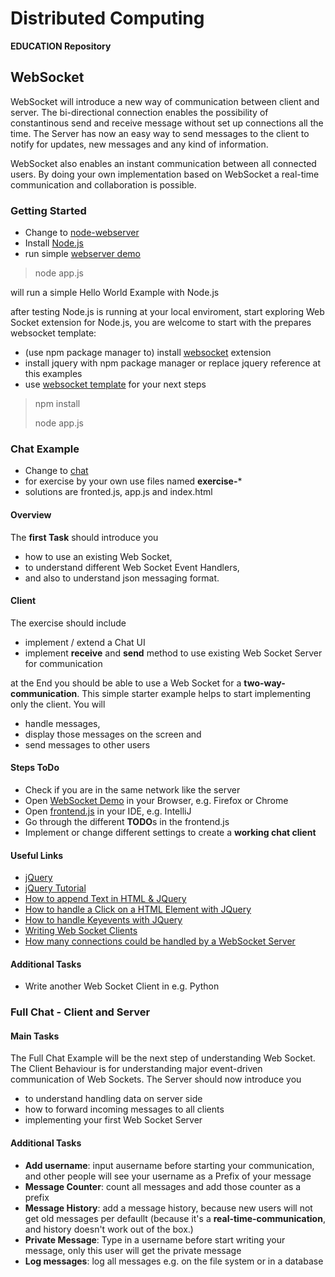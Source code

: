 # Distributed Computing #

**EDUCATION Repository**

## WebSocket

WebSocket will introduce a new way of communication between client and server. The bi-directional connection enables the possibility of constantinous send and receive message without set up connections all the time. The Server has now an easy way to send messages to the client to notify for updates, new messages and any kind of information.

WebSocket also enables an instant communication between all connected users. By doing your own implementation based on WebSocket a real-time communication and collaboration is possible.

### Getting Started
- Change to [node-webserver](node-webserver)
- Install [Node.js](https://nodejs.org/en/ "Node.js")
- run simple [webserver demo](node-webserver/app.js "Webserver Demo with Node.js")

> node app.js

will run a simple Hello World Example with Node.js

after testing Node.js is running at your local enviroment, start exploring Web Socket extension for Node.js, you are welcome to start with the prepares websocket template:

- (use npm package manager to) install [websocket](https://www.npmjs.com/package/websocket) extension
- install jquery with npm package manager or replace jquery reference at this examples
- use [websocket template](node-websocket) for your next steps
 
> npm install
> 
> node app.js 


### Chat Example

- Change to [chat](chat)
- for exercise by your own use files named **exercise-*** 
- solutions are fronted.js, app.js and index.html

#### Overview

The **first Task** should introduce you

- how to use an existing Web Socket, 
- to understand different Web Socket Event Handlers,
- and also to understand json messaging format.

#### Client

The exercise should include

- implement / extend a Chat UI
- implement **receive** and **send** method to use existing Web Socket Server for communication 

at the End you should be able to use a Web Socket for a **two-way-communication**.
This simple starter example helps to start implementing only the client. You will 

- handle messages,  
- display those messages on the screen and 
- send messages to other users

#### Steps ToDo

- Check if you are in the same network like the server
- Open [WebSocket Demo](chat/exercise-websocket.html) in your Browser, e.g. Firefox or Chrome
- Open [frontend.js](chat/exercise-frontend.js) in your IDE, e.g. IntelliJ
- Go through the different **TODO**s in the frontend.js
- Implement or change different settings to create a **working chat client**

#### Useful Links
- [jQuery](http://jquery.com/)
- [jQuery Tutorial](https://www.w3schools.com/jquery/)
- [How to append Text in HTML & JQuery](http://api.jquery.com/append/)
- [How to handle a Click on a HTML Element with JQuery](https://api.jquery.com/click/)
- [How to handle Keyevents with JQuery](https://api.jquery.com/keypress/)
- [Writing Web Socket Clients](https://developer.mozilla.org/en-US/docs/Web/API/WebSockets_API/Writing_WebSocket_client_applications)
- [How many connections could be handled by a WebSocket Server](https://serverfault.com/questions/533611/how-do-high-traffic-sites-service-more-than-65535-tcp-connections)

#### Additional Tasks
- Write another Web Socket Client in e.g. Python


### Full Chat - Client and Server
#### Main Tasks

The Full Chat Example will be the next step of understanding Web Socket. The Client Behaviour is for understanding major event-driven communication of Web Sockets. The Server should now introduce you

- to understand handling data on server side
- how to forward incoming messages to all clients
- implementing your first Web Socket Server


#### Additional Tasks
- **Add username**: input ausername before starting your communication, and other people will see your username as a Prefix of your message
- **Message Counter**: count all messages and add those counter as a prefix
- **Message History**: add a message history, because new users will not get old messages per defaullt (because it's a **real-time-communication**, and history doesn't work out of the box.)
- **Private Message**: Type in a username before start writing your message, only this user will get the private message
- **Log messages**: log all messages e.g. on the file system or in a database

